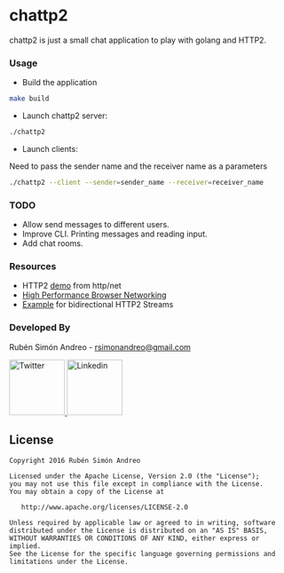 # chattp2

chattp2 is just a small chat application to play with golang and HTTP2.

### Usage

- Build the application

```sh
make build
```

- Launch chattp2 server:

```sh
./chattp2
```

- Launch clients:

Need to pass the sender name and the receiver name as a parameters

```sh
./chattp2 --client --sender=sender_name --receiver=receiver_name
```

### TODO

- Allow send messages to different users.
- Improve CLI. Printing messages and reading input.
- Add chat rooms.

### Resources

- HTTP2 [demo](https://github.com/golang/net/blob/master/http2/h2demo/h2demo.go) from http/net
- [High Performance Browser Networking](https://hpbn.co/http2/)
- [Example](https://github.com/golang/go/issues/13444) for bidirectional HTTP2 Streams

### Developed By

Rubén Simón Andreo - <rsimonandreo@gmail.com>

<a href="https://twitter.com/neomede">
  <img alt="Twitter" src="https://g.twimg.com/Twitter_logo_blue.png" width="100px"/>
</a>

<a href="https://es.linkedin.com/in/rubensimon">
  <img alt="Linkedin" src="https://media.licdn.com/mpr/mpr/shrink_200_200/AAEAAQAAAAAAAANyAAAAJGRlZTNlZDQwLTk4YTItNDA1MS04MzBjLWJmNGQ5M2RmZGUxYw.png" width="100px"/>
</a>

License
-------

    Copyright 2016 Rubén Simón Andreo

    Licensed under the Apache License, Version 2.0 (the "License");
    you may not use this file except in compliance with the License.
    You may obtain a copy of the License at

       http://www.apache.org/licenses/LICENSE-2.0

    Unless required by applicable law or agreed to in writing, software
    distributed under the License is distributed on an "AS IS" BASIS,
    WITHOUT WARRANTIES OR CONDITIONS OF ANY KIND, either express or implied.
    See the License for the specific language governing permissions and
    limitations under the License.
